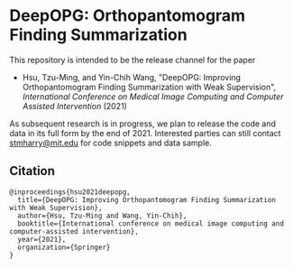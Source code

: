 # DeepOPG: Orthopantomogram Finding Summarization

This repository is intended to be the release channel for the paper

- Hsu, Tzu-Ming, and Yin-Chih Wang, "DeepOPG: Improving Orthopantomogram Finding Summarization with Weak Supervision", *International Conference on Medical Image Computing and Computer Assisted Intervention* (2021)

As subsequent research is in progress, we plan to release the code and data in its full form by the end of 2021. 
Interested parties can still contact <stmharry@mit.edu> for code snippets and data sample.


## Citation

```
@inproceedings{hsu2021deepopg,
  title={DeepOPG: Improving Orthopantomogram Finding Summarization with Weak Supervision},
  author={Hsu, Tzu-Ming and Wang, Yin-Chih},
  booktitle={International conference on medical image computing and computer-assisted intervention},
  year={2021},
  organization={Springer}
}
```

